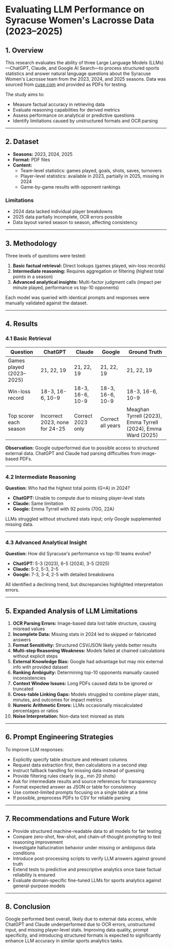 # Evaluating LLM Performance on Syracuse Women's Lacrosse Data (2023–2025)

## 1. Overview

This research evaluates the ability of three Large Language Models (LLMs)—ChatGPT, Claude, and Google AI Search—to process structured sports statistics and answer natural language questions about the Syracuse Women's Lacrosse team from the 2023, 2024, and 2025 seasons. Data was sourced from [cuse.com](https://cuse.com/sports/2013/1/16/WLAX_0116134638) and provided as PDFs for testing.

The study aims to:

- Measure factual accuracy in retrieving data
- Evaluate reasoning capabilities for derived metrics
- Assess performance on analytical or predictive questions
- Identify limitations caused by unstructured formats and OCR parsing

---

## 2. Dataset

- **Seasons:** 2023, 2024, 2025
- **Format:** PDF files
- **Content:**
  - Team-level statistics: games played, goals, shots, saves, turnovers
  - Player-level statistics: available in 2023, partially in 2025, missing in 2024
  - Game-by-game results with opponent rankings

### Limitations

- 2024 data lacked individual player breakdowns
- 2025 data partially incomplete, OCR errors possible
- Data layout varied season to season, affecting consistency

---

## 3. Methodology

Three levels of questions were tested:

1. **Basic factual retrieval:** Direct lookups (games played, win-loss records)
2. **Intermediate reasoning:** Requires aggregation or filtering (highest total points in a season)
3. **Advanced analytical insights:** Multi-factor judgment calls (impact per minute played, performance vs top-10 opponents)

Each model was queried with identical prompts and responses were manually validated against the dataset.

---

## 4. Results

### 4.1 Basic Retrieval

| Question | ChatGPT | Claude | Google | Ground Truth |
|----------|---------|--------|--------|--------------|
| Games played (2023–2025) | 21, 22, 19 | 21, 22, 19 | 21, 22, 19 | 21, 22, 19 |
| Win-loss record | 18-3, 16-6, 10-9 | 18-3, 16-6, 10-9 | 18-3, 16-6, 10-9 | 18-3, 16-6, 10-9 |
| Top scorer each season | Incorrect 2023, none for 24-25 | Correct 2023 only | Correct all years | Meaghan Tyrrell (2023), Emma Tyrrell (2024), Emma Ward (2025) |

**Observation:** Google outperformed due to possible access to structured external data. ChatGPT and Claude had parsing difficulties from image-based PDFs.

---

### 4.2 Intermediate Reasoning

**Question:** Who had the highest total points (G+A) in 2024?

- **ChatGPT:** Unable to compute due to missing player-level stats
- **Claude:** Same limitation
- **Google:** Emma Tyrrell with 92 points (70G, 22A)

LLMs struggled without structured stats input; only Google supplemented missing data.

---

### 4.3 Advanced Analytical Insight

**Question:** How did Syracuse's performance vs top-10 teams evolve?

- **ChatGPT:** 5-3 (2023), 6-5 (2024), 3-5 (2025)
- **Claude:** 5-2, 5-3, 2-5
- **Google:** 7-3, 3-4, 2-5 with detailed breakdowns

All identified a declining trend, but discrepancies highlighted interpretation errors.

---

## 5. Expanded Analysis of LLM Limitations

1. **OCR Parsing Errors:** Image-based data lost table structure, causing misread values
2. **Incomplete Data:** Missing stats in 2024 led to skipped or fabricated answers
3. **Format Sensitivity:** Structured CSV/JSON likely yields better results
4. **Multi-step Reasoning Weakness:** Models failed at chained calculations without explicit steps
5. **External Knowledge Bias:** Google had advantage but may mix external info with provided dataset
6. **Ranking Ambiguity:** Determining top-10 opponents manually caused inconsistencies
7. **Context Window Issues:** Long PDFs caused data to be ignored or truncated
8. **Cross-table Linking Gaps:** Models struggled to combine player stats, minutes, and outcomes for impact metrics
9. **Numeric Arithmetic Errors:** LLMs occasionally miscalculated percentages or ratios
10. **Noise Interpretation:** Non-data text misread as stats

---

## 6. Prompt Engineering Strategies

To improve LLM responses:

- Explicitly specify table structure and relevant columns
- Request data extraction first, then calculations in a second step
- Instruct fallback handling for missing data instead of guessing
- Provide filtering rules clearly (e.g., min 20 shots)
- Ask for intermediate results and source references for transparency
- Format expected answer as JSON or table for consistency
- Use context-limited prompts focusing on a single table at a time
- If possible, preprocess PDFs to CSV for reliable parsing

---

## 7. Recommendations and Future Work

- Provide structured machine-readable data to all models for fair testing
- Compare zero-shot, few-shot, and chain-of-thought prompting to test reasoning improvement
- Investigate hallucination behavior under missing or ambiguous data conditions
- Introduce post-processing scripts to verify LLM answers against ground truth
- Extend tests to predictive and prescriptive analytics once base factual reliability is ensured
- Evaluate domain-specific fine-tuned LLMs for sports analytics against general-purpose models

---

## 8. Conclusion

Google performed best overall, likely due to external data access, while ChatGPT and Claude underperformed due to OCR errors, unstructured input, and missing player-level stats. Improving data quality, prompt specificity, and introducing structured formats is expected to significantly enhance LLM accuracy in similar sports analytics tasks.
